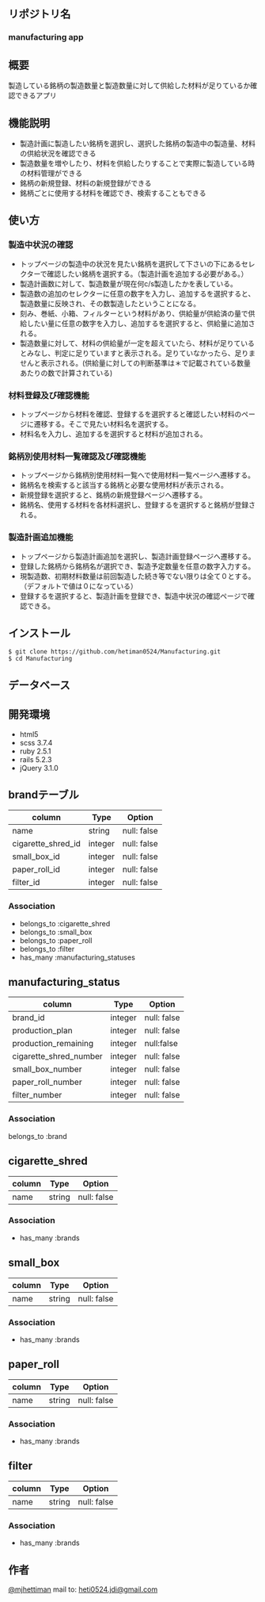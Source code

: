 ## リポジトリ名
### manufacturing app


## 概要

製造している銘柄の製造数量と製造数量に対して供給した材料が足りているか確認できるアプリ


## 機能説明

- 製造計画に製造したい銘柄を選択し、選択した銘柄の製造中の製造量、材料の供給状況を確認できる
- 製造数量を増やしたり、材料を供給したりすることで実際に製造している時の材料管理ができる
- 銘柄の新規登録、材料の新規登録ができる
- 銘柄ごとに使用する材料を確認でき、検索することもできる


## 使い方

### 製造中状況の確認
- トップページの製造中の状況を見たい銘柄を選択して下さいの下にあるセレクターで確認したい銘柄を選択する。（製造計画を追加する必要がある。）
- 製造計画数に対して、製造数量が現在何c/s製造したかを表している。
- 製造数の追加のセレクターに任意の数字を入力し、追加するを選択すると、製造数量に反映され、その数製造したということになる。
- 刻み、巻紙、小箱、フィルターという材料があり、供給量が供給済の量で供給したい量に任意の数字を入力し、追加するを選択すると、供給量に追加される。
- 製造数量に対して、材料の供給量が一定を超えていたら、材料が足りているとみなし、判定に足りていますと表示される。足りていなかったら、足りませんと表示される。(供給量に対しての判断基準は＊で記載されている数量あたりの数で計算されている)

### 材料登録及び確認機能
- トップページから材料を確認、登録するを選択すると確認したい材料のページに遷移する。そこで見たい材料名を選択する。
- 材料名を入力し、追加するを選択すると材料が追加される。

### 銘柄別使用材料一覧確認及び確認機能
- トップページから銘柄別使用材料一覧へで使用材料一覧ページへ遷移する。
- 銘柄名を検索すると該当する銘柄と必要な使用材料が表示される。
- 新規登録を選択すると、銘柄の新規登録ページへ遷移する。
- 銘柄名、使用する材料を各材料選択し、登録するを選択すると銘柄が登録される。

### 製造計画追加機能
- トップページから製造計画追加を選択し、製造計画登録ページへ遷移する。
- 登録した銘柄から銘柄名が選択でき、製造予定数量を任意の数字入力する。
- 現製造数、初期材料数量は前回製造した続き等でない限りは全て０とする。（デフォルトで値は０になっている）
- 登録するを選択すると、製造計画を登録でき、製造中状況の確認ページで確認できる。

## インストール
 
```
$ git clone https://github.com/hetiman0524/Manufacturing.git
$ cd Manufacturing
```


## データベース

## 開発環境

- html5
- scss 3.7.4
- ruby 2.5.1
- rails 5.2.3
- jQuery 3.1.0

## brandテーブル
|column|Type|Option|
|------|----|------|
|name|string|null: false|
|cigarette_shred_id|integer|null: false|
|small_box_id|integer|null: false|
|paper_roll_id|integer|null: false|
|filter_id|integer|null: false|

### Association
- belongs_to :cigarette_shred
- belongs_to :small_box
- belongs_to :paper_roll
- belongs_to :filter
- has_many :manufacturing_statuses


## manufacturing_status
|column|Type|Option|
|------|----|------|
|brand_id|integer|null: false|
|production_plan|integer|null: false|
|production_remaining|integer|null:false|
|cigarette_shred_number|integer|null: false|
|small_box_number|integer|null: false|
|paper_roll_number|integer|null: false|
|filter_number|integer|null: false|

### Association
belongs_to :brand


## cigarette_shred
|column|Type|Option|
|------|----|------|
|name|string|null: false|

### Association
- has_many :brands


## small_box
|column|Type|Option|
|------|----|------|
|name|string|null: false|

### Association
- has_many :brands


## paper_roll
|column|Type|Option|
|------|----|------|
|name|string|null: false|

### Association
- has_many :brands


## filter
|column|Type|Option|
|------|----|------|
|name|string|null: false|

### Association
- has_many :brands


## 作者

[@mjhettiman](https://twitter.com/mjhettiman)
mail to: heti0524.jdi@gmail.com